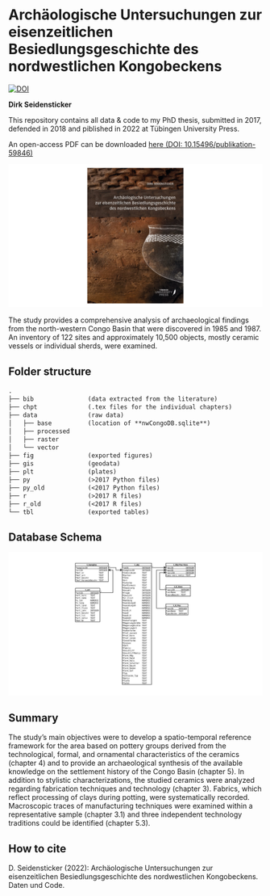 
# Archäologische Untersuchungen zur eisenzeitlichen Besiedlungsgeschichte des nordwestlichen Kongobeckens

[![DOI]()]()

**Dirk Seidensticker**

This repository contains all data & code to my PhD thesis, submitted in
2017, defended in 2018 and piblished in 2022 at Tübingen University
Press.

An open-access PDF can be downloaded [here (DOI:
10.15496/publikation-59846)](https://publikationen.uni-tuebingen.de/xmlui/handle/10900/118472)

[![Cover](https://github.com/dirkseidensticker/nwCongo/raw/master/cover.jpg)](https://publikationen.uni-tuebingen.de/xmlui/handle/10900/118472)

The study provides a comprehensive analysis of archaeological findings
from the north-western Congo Basin that were discovered in 1985 and
1987. An inventory of 122 sites and approximately 10,500 objects, mostly
ceramic vessels or individual sherds, were examined.

## Folder structure

    .
    ├── bib               (data extracted from the literature)
    ├── chpt              (.tex files for the individual chapters)
    ├── data              (raw data)
    │   ├── base          (location of **nwCongoDB.sqlite**)
    │   ├── processed
    │   ├── raster
    │   └── vector
    ├── fig               (exported figures)
    ├── gis               (geodata)
    ├── plt               (plates)
    ├── py                (>2017 Python files)
    ├── py_old            (<2017 Python files)
    ├── r                 (>2017 R files)
    ├── r_old             (<2017 R files)
    └── tbl               (exported tables)

## Database Schema

![DB Schema](https://github.com/dirkseidensticker/nwCongo/raw/master/data/base/nwCongoDB.jpg)

## Summary

The study’s main objectives were to develop a spatio-temporal reference
framework for the area based on pottery groups derived from the
technological, formal, and ornamental characteristics of the ceramics
(chapter 4) and to provide an archaeological synthesis of the available
knowledge on the settlement history of the Congo Basin (chapter 5). In
addition to stylistic characterizations, the studied ceramics were
analyzed regarding fabrication techniques and technology (chapter 3).
Fabrics, which reflect processing of clays during potting, were
systematically recorded. Macroscopic traces of manufacturing techniques
were examined within a representative sample (chapter 3.1) and three
independent technology traditions could be identified (chapter 5.3).

## How to cite

D. Seidensticker (2022): Archäologische Untersuchungen zur
eisenzeitlichen Besiedlungsgeschichte des nordwestlichen Kongobeckens.
Daten und Code.
